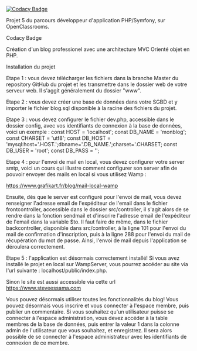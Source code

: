
[![Codacy Badge](https://api.codacy.com/project/badge/Grade/cecda9ac396a487197574ffb939a660f)](https://app.codacy.com/manual/Steve237/Project5?utm_source=github.com&utm_medium=referral&utm_content=Steve237/Project5&utm_campaign=Badge_Grade_Dashboard)

Projet 5 du parcours développeur d'application PHP/Symfony, sur OpenClassrooms.

Codacy Badge

Création d'un blog professionel avec une architecture MVC Orienté objet en PHP.

Installation du projet

Etape 1 : vous devez télécharger les fichiers dans la branche Master du repository GitHub du projet et les transmettre dans le dossier web de votre serveur web. Il s'aggit généralement du dossier "www".

Etape 2 : vous devez créer une base de données dans votre SGBD et y importer le fichier blog.sql disponible à la racine des fichiers du projet.

Etape 3 : vous devez configurer le fichier dev.php, accessible dans le dossier config, avec vos identifiants de connexion à la base de données, voici un exemple : const HOST = 'localhost'; const DB_NAME = 'monblog'; const CHARSET = 'utf8'; const DB_HOST = 'mysql:host='.HOST.';dbname='.DB_NAME.';charset='.CHARSET; const DB_USER = 'root'; const DB_PASS = '';

Etape 4 : pour l'envoi de mail en local, vous devez configurer votre server smtp, voici un cours qui illustre comment configurer son server afin de pouvoir envoyer des mails en local si vous utilisez Wamp :

https://www.grafikart.fr/blog/mail-local-wamp

Ensuite, dès que le server est configuré pour l'envoi de mail, vous devez renseigner l'adresse email de l'expéditeur de l'email dans le fichier frontcontroller, accessible dans le dossier src/controller, il s'agit alors de se rendre dans la fonction sendmail et d'inscrire l'adresse email de l'expéditeur de l'email dans la variable $to. Il faut faire de même, dans le fichier backcontroller, disponible dans src/controller, à la ligne 101 pour l'envoi du mail de confirmation d'inscription, puis à la ligne 288 pour l'envoi du mail de récupération du mot de passe. Ainsi, l'envoi de mail depuis l'application se déroulera correctement.

Etape 5 : l'application est désormais correctement installé! Si vous avez installé le projet en local sur WampServer, vous pourrez accéder au site via l'url suivante : localhost/public/index.php.

Sinon le site est aussi accessible via cette url https://www.steveessama.com

Vous pouvez désormais utiliser toutes les fonctionnalités du blog! Vous pouvez désormais vous inscrire et vous connecter à l'espace membre, puis publier un commentaire. Si vous souhaitez qu'un utilisateur puisse se connecter à l'espace administration, vous devez accéder à la table membres de la base de données, puis entrer la valeur 1 dans la colonne admin de l'utilisateur que vous souhaitez, et enregistrez. Il sera alors possible de se connecter à l'espace administrateur avec les identifiants de connexion de ce membre.
